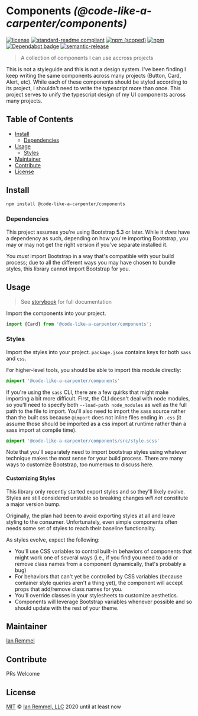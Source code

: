 # Components _(@code-like-a-carpenter/components)_

[![license](https://img.shields.io/github/license/code-like-a-carpenter/components.svg)](https://github.com/code-like-a-carpenter/components/blob/master/LICENSE)
[![standard-readme compliant](https://img.shields.io/badge/readme%20style-standard-brightgreen.svg?style=flat-square)](https://github.com/RichardLitt/standard-readme)
[![npm (scoped)](https://img.shields.io/npm/v/@code-like-a-carpenter/components.svg)](https://www.npmjs.com/package/@code-like-a-carpenter/components)
[![npm](https://img.shields.io/npm/dm/@code-like-a-carpenter/components.svg)](https://www.npmjs.com/package/@code-like-a-carpenter/components)
[![Dependabot badge](https://img.shields.io/badge/Dependabot-active-brightgreen.svg)](https://dependabot.com/)
[![semantic-release](https://img.shields.io/badge/%20%20%F0%9F%93%A6%F0%9F%9A%80-semantic--release-e10079.svg)](https://github.com/semantic-release/semantic-release)

> A collection of components I can use accross projects

This is not a styleguide and this is not a design system. I've been finding I
keep writing the same components across many projects (Button, Card, Alert,
etc). While each of these components should be styled according to its project,
I shouldn't need to write the typescript more than once. This project serves to
unify the typescript design of my UI components across many projects.

## Table of Contents

<!-- toc -->

-   [Install](#install)
    -   [Dependencies](#dependencies)
-   [Usage](#usage)
    -   [Styles](#styles)
-   [Maintainer](#maintainer)
-   [Contribute](#contribute)
-   [License](#license)

<!-- tocstop -->

## Install

```bash
npm install @code-like-a-carpenter/components
```

### Dependencies

This project assumes you're using Bootstrap 5.3 or later. While it _does_ have a
dependency as such, depending on how you're importing Bootstrap, you may or may
not get the right version if you've separate installed it.

You _must_ import Bootstrap in a way that's compatible with your build process;
due to all the different ways you may have chosen to bundle styles, this library
cannot import Bootstrap for you.

## Usage

> See [storybook](https://master--5f6f88dd0d66390022e01139.chromatic.com) for
> full documentation

Import the components into your project.

```ts
import {Card} from '@code-like-a-carpenter/components';
```

### Styles

Import the styles into your project. `package.json` contains keys for both
`sass` and `css`.

For higher-level tools, you should be able to import this module directly:

```sass
@import '@code-like-a-carpenter/components'
```

If you're using the `sass` CLI, there are a few quirks that might make importing
a bit more difficult. First, the CLI doesn't deal with node modules, so you'll
need to specify both `--load-path node_modules` as well as the full path to the
file to import. You'll also need to import the sass source rather than the built
css because `@import` does not inline files ending in `.css` (it assume those
should be imported as a css import at runtime rather than a sass import at
compile time).

```sass
@import '@code-like-a-carpenter/components/src/style.scss'
```

Note that you'll separately need to import bootstrap styles using whatever
technique makes the most sense for your build process. There are many ways to
customize Bootstrap, too numerous to discuss here.

#### Customizing Styles

This library only recently started export styles and so they'll likely evolve.
Styles are still considered unstable so breaking changes _will not_ constitute a
major version bump.

Originally, the plan had been to avoid exporting styles at all and leave styling
to the consumer. Unfortunately, even simple components often needs some set of
styles to reach their baseline functionality.

As styles evolve, expect the following:

-   You'll use CSS variables to control built-in behaviors of components that
    might work one of several ways (i.e., if you find you need to add or remove
    class names from a component dynamically, that's probably a bug)
-   For behaviors that can't yet be controlled by CSS variables (because
    container style queries aren't a thing yet), the component will accept props
    that add/remove class names for you.
-   You'll override classes in your stylesheets to customize aesthetics.
-   Components will leverage Bootstrap variables whenever possible and so should
    update with the rest of your theme.

## Maintainer

[Ian Remmel](https://github.com/ianwremmel)

## Contribute

PRs Welcome

## License

[MIT](LICENSE) &copy; [Ian Remmel, LLC](https://github.com/ianwremmel) 2020
until at least now

